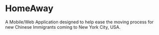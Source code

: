 # HomeAway
A Mobile/Web Application designed to help ease the moving process for new Chinese Immigrants coming to New York City, USA.
